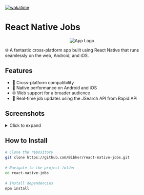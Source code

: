 [![wakatime](https://wakatime.com/badge/user/558bdd52-529b-4833-baae-cac62f99ff8a/project/018c3953-5d44-4306-b535-f44153a8d12e.svg)](https://wakatime.com/badge/user/558bdd52-529b-4833-baae-cac62f99ff8a/project/018c3953-5d44-4306-b535-f44153a8d12e)
# React Native Jobs
<p align="center">
  <img src="path/to/app/logo.png" alt="App Logo" width="200"/>
</p>

🌐 A fantastic cross-platform app built using React Native that runs seamlessly on the web, Android, and iOS.

## Features

- 🚀 Cross-platform compatibility
- 📱 Native performance on Android and iOS
- 🌐 Web support for a broader audience
- 🔄 Real-time job updates using the JSearch API from Rapid API

## Screenshots

<details>
  <summary>Click to expand</summary>
  <p align="center">
    <img src="screenshots/1.jpg" alt="Screenshot " width="200"/>
    <img src="screenshots/2.jpg" alt="Screenshot " width="200"/>
    <img src="screenshots/3.jpg" alt="Screenshot " width="200"/>
    <img src="screenshots/4.jpg" alt="Screenshot " width="200"/>
    <img src="screenshots/5.jpg" alt="Screenshot " width="200"/>
  </p>
</details>

## How to Install

```bash
# Clone the repository
git clone https://github.com/Bibker/react-native-jobs.git

# Navigate to the project folder
cd react-native-jobs

# Install dependencies
npm install
